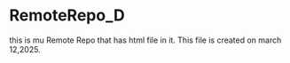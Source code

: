 # RemoteRepo_D
this is mu Remote Repo that has html file in it.
This file is created on march 12,2025.
